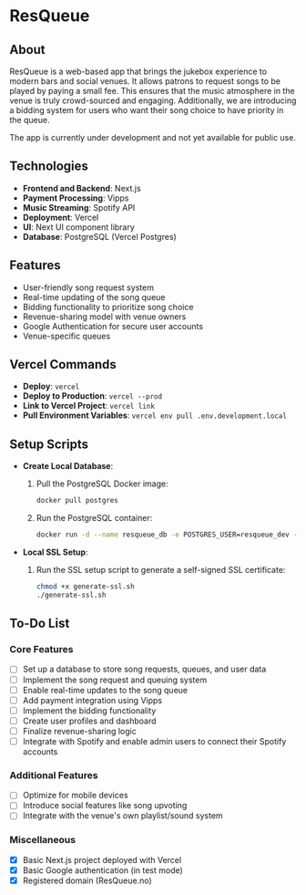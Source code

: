 # ResQueue

## About

ResQueue is a web-based app that brings the jukebox experience to modern bars and social venues. It allows patrons to request songs to be played by paying a small fee. This ensures that the music atmosphere in the venue is truly crowd-sourced and engaging. Additionally, we are introducing a bidding system for users who want their song choice to have priority in the queue.

The app is currently under development and not yet available for public use.

## Technologies

- **Frontend and Backend**: Next.js
- **Payment Processing**: Vipps
- **Music Streaming**: Spotify API
- **Deployment**: Vercel
- **UI**: Next UI component library
- **Database**: PostgreSQL (Vercel Postgres)

## Features

- User-friendly song request system
- Real-time updating of the song queue
- Bidding functionality to prioritize song choice
- Revenue-sharing model with venue owners
- Google Authentication for secure user accounts
- Venue-specific queues

## Vercel Commands

- **Deploy**: `vercel`
- **Deploy to Production**: `vercel --prod`
- **Link to Vercel Project**: `vercel link`
- **Pull Environment Variables**: `vercel env pull .env.development.local`

## Setup Scripts

- **Create Local Database**: 
  1. Pull the PostgreSQL Docker image: 
     ```bash
     docker pull postgres
     ```
  2. Run the PostgreSQL container:
     ```bash
     docker run -d --name resqueue_db -e POSTGRES_USER=resqueue_dev -e POSTGRES_PASSWORD=DEV_DB_PASSWORD -e POSTGRES_DB=resqueue_dev postgres
     ```

- **Local SSL Setup**:
  1. Run the SSL setup script to generate a self-signed SSL certificate:
     ```bash
     chmod +x generate-ssl.sh
     ./generate-ssl.sh
     ```

## To-Do List

### Core Features

- [ ] Set up a database to store song requests, queues, and user data
- [ ] Implement the song request and queuing system
- [ ] Enable real-time updates to the song queue
- [ ] Add payment integration using Vipps
- [ ] Implement the bidding functionality
- [ ] Create user profiles and dashboard
- [ ] Finalize revenue-sharing logic
- [ ] Integrate with Spotify and enable admin users to connect their Spotify accounts

### Additional Features

- [ ] Optimize for mobile devices
- [ ] Introduce social features like song upvoting
- [ ] Integrate with the venue's own playlist/sound system

### Miscellaneous

- [x] Basic Next.js project deployed with Vercel
- [x] Basic Google authentication (in test mode)
- [x] Registered domain (ResQueue.no)
